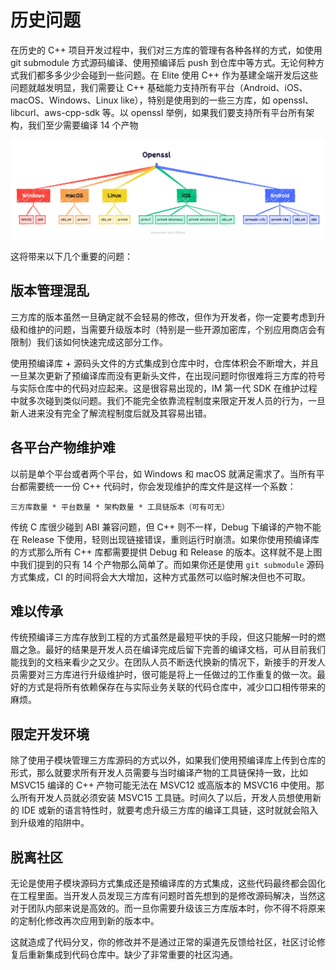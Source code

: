 # 历史问题

在历史的 C++ 项目开发过程中，我们对三方库的管理有各种各样的方式，如使用 git submodule 方式源码编译、使用预编译后 push 到仓库中等方式。无论何种方式我们都多多少少会碰到一些问题。在 Elite 使用 C++ 作为基建全端开发后这些问题就越发明显，我们需要让 C++ 基础能力支持所有平台（Android、iOS、macOS、Windows、Linux like），特别是使用到的一些三方库，如 openssl、libcurl、aws-cpp-sdk 等。以 openssl 举例，如果我们要支持所有平台所有架构，我们至少需要编译 14 个产物

![ThirdParties](./images/problems-thirdparties.png)

这将带来以下几个重要的问题：

## 版本管理混乱

三方库的版本虽然一旦确定就不会轻易的修改，但作为开发者，你一定要考虑到升级和维护的问题，当需要升级版本时（特别是一些开源加密库，个别应用商店会有限制）我们该如何快速完成这部分工作。

使用预编译库 + 源码头文件的方式集成到仓库中时，仓库体积会不断增大，并且一旦某次更新了预编译库而没有更新头文件，在出现问题时你很难将三方库的符号与实际仓库中的代码对应起来。这是很容易出现的，IM 第一代 SDK 在维护过程中就多次碰到类似问题。我们不能完全依靠流程制度来限定开发人员的行为，一旦新人进来没有完全了解流程制度后就及其容易出错。

## 各平台产物维护难

以前是单个平台或者两个平台，如 Windows 和 macOS 就满足需求了。当所有平台都需要统一一份 C++ 代码时，你会发现维护的库文件是这样一个系数：

```
三方库数量 * 平台数量 * 架构数量 * 工具链版本（可有可无）
```

传统 C 库很少碰到 ABI 兼容问题，但 C++ 则不一样，Debug 下编译的产物不能在 Release 下使用，轻则出现链接错误，重则运行时崩溃。如果你使用预编译库的方式那么所有 C++ 库都需要提供 Debug 和 Release 的版本。这样就不是上图中我们提到的只有 14 个产物那么简单了。而如果你还是使用 `git submodule` 源码方式集成，CI 的时间将会大大增加，这种方式虽然可以临时解决但也不可取。

## 难以传承

传统预编译三方库存放到工程的方式虽然是最短平快的手段，但这只能解一时的燃眉之急。最好的结果是开发人员在编译完成后留下完善的编译文档，可从目前我们能找到的文档来看少之又少。在团队人员不断迭代换新的情况下，新接手的开发人员需要对三方库进行升级维护时，很可能是将上一任做过的工作重复的做一次。最好的方式是将所有依赖保存在与实际业务关联的代码仓库中，减少口口相传带来的麻烦。

## 限定开发环境

除了使用子模块管理三方库源码的方式以外，如果我们使用预编译库上传到仓库的形式，那么就要求所有开发人员需要与当时编译产物的工具链保持一致，比如 MSVC15 编译的 C++ 产物可能无法在 MSVC12 或高版本的 MSVC16 中使用。那么所有开发人员就必须安装 MSVC15 工具链。时间久了以后，开发人员想使用新的 IDE 或新的语言特性时，就要考虑升级三方库的编译工具链，这时就就会陷入到升级难的陷阱中。

## 脱离社区

无论是使用子模块源码方式集成还是预编译库的方式集成，这些代码最终都会固化在工程里面。当开发人员发现三方库有问题时首先想到的是修改源码解决，当然这对于团队内部来说是高效的。而一旦你需要升级该三方库版本时，你不得不将原来的定制化修改再次应用到新的版本中。

这就造成了代码分叉，你的修改并不是通过正常的渠道先反馈给社区，社区讨论修复后重新集成到代码仓库中。缺少了非常重要的社区沟通。
